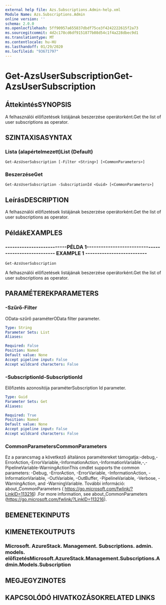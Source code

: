 ```yaml
---
external help file: Azs.Subscriptions.Admin-help.xml
Module Name: Azs.Subscriptions.Admin
online version: ''
schema: 2.0.0
ms.openlocfilehash: 5ff90957a655837dbdf75ce3f4242222615f2a73
ms.sourcegitcommit: 4d2c178cd6df9151877b08d54c1f4a228dbec9d1
ms.translationtype: MT
ms.contentlocale: hu-HU
ms.lasthandoff: 01/29/2020
ms.locfileid: "93671797"
---
```

# <span data-ttu-id="772d1-101">Get-AzsUserSubscription</span><span class="sxs-lookup"><span data-stu-id="772d1-101">Get-AzsUserSubscription</span></span>

## <span data-ttu-id="772d1-102">Áttekintés</span><span class="sxs-lookup"><span data-stu-id="772d1-102">SYNOPSIS</span></span>
<span data-ttu-id="772d1-103">A felhasználói előfizetések listájának beszerzése operátorként.</span><span class="sxs-lookup"><span data-stu-id="772d1-103">Get the list of user subscriptions as operator.</span></span>

## <span data-ttu-id="772d1-104">SZINTAXISA</span><span class="sxs-lookup"><span data-stu-id="772d1-104">SYNTAX</span></span>

### <span data-ttu-id="772d1-105">Lista (alapértelmezett)</span><span class="sxs-lookup"><span data-stu-id="772d1-105">List (Default)</span></span>
```
Get-AzsUserSubscription [-Filter <String>] [<CommonParameters>]
```

### <span data-ttu-id="772d1-106">Beszerzése</span><span class="sxs-lookup"><span data-stu-id="772d1-106">Get</span></span>
```
Get-AzsUserSubscription -SubscriptionId <Guid> [<CommonParameters>]
```

## <span data-ttu-id="772d1-107">Leírás</span><span class="sxs-lookup"><span data-stu-id="772d1-107">DESCRIPTION</span></span>
<span data-ttu-id="772d1-108">A felhasználói előfizetések listájának beszerzése operátorként.</span><span class="sxs-lookup"><span data-stu-id="772d1-108">Get the list of user subscriptions as operator.</span></span>

## <span data-ttu-id="772d1-109">Példák</span><span class="sxs-lookup"><span data-stu-id="772d1-109">EXAMPLES</span></span>

### <span data-ttu-id="772d1-110">--------------------------PÉLDA 1--------------------------</span><span class="sxs-lookup"><span data-stu-id="772d1-110">-------------------------- EXAMPLE 1 --------------------------</span></span>
```
Get-AzsUserSubscription
```

<span data-ttu-id="772d1-111">A felhasználói előfizetések listájának beszerzése operátorként.</span><span class="sxs-lookup"><span data-stu-id="772d1-111">Get the list of user subscriptions as operator.</span></span>

## <span data-ttu-id="772d1-112">PARAMÉTEREK</span><span class="sxs-lookup"><span data-stu-id="772d1-112">PARAMETERS</span></span>

### <span data-ttu-id="772d1-113">-Szűrő</span><span class="sxs-lookup"><span data-stu-id="772d1-113">-Filter</span></span>
<span data-ttu-id="772d1-114">OData-szűrő paraméter</span><span class="sxs-lookup"><span data-stu-id="772d1-114">OData filter parameter.</span></span>

```yaml
Type: String
Parameter Sets: List
Aliases:

Required: False
Position: Named
Default value: None
Accept pipeline input: False
Accept wildcard characters: False
```

### <span data-ttu-id="772d1-115">-SubscriptionId</span><span class="sxs-lookup"><span data-stu-id="772d1-115">-SubscriptionId</span></span>
<span data-ttu-id="772d1-116">Előfizetés azonosítója paraméter</span><span class="sxs-lookup"><span data-stu-id="772d1-116">Subscription Id parameter.</span></span>

```yaml
Type: Guid
Parameter Sets: Get
Aliases:

Required: True
Position: Named
Default value: None
Accept pipeline input: False
Accept wildcard characters: False
```

### <span data-ttu-id="772d1-117">CommonParameters</span><span class="sxs-lookup"><span data-stu-id="772d1-117">CommonParameters</span></span>
<span data-ttu-id="772d1-118">Ez a parancsmag a következő általános paramétereket támogatja:-debug,-ErrorAction,-ErrorVariable,-InformationAction,-InformationVariable,-,-PipelineVariable-WarningAction</span><span class="sxs-lookup"><span data-stu-id="772d1-118">This cmdlet supports the common parameters: -Debug, -ErrorAction, -ErrorVariable, -InformationAction, -InformationVariable, -OutVariable, -OutBuffer, -PipelineVariable, -Verbose, -WarningAction, and -WarningVariable.</span></span> <span data-ttu-id="772d1-119">További információ: about_CommonParameters ( https://go.microsoft.com/fwlink/?LinkID=113216) .</span><span class="sxs-lookup"><span data-stu-id="772d1-119">For more information, see about_CommonParameters (https://go.microsoft.com/fwlink/?LinkID=113216).</span></span>

## <span data-ttu-id="772d1-120">BEMENETEK</span><span class="sxs-lookup"><span data-stu-id="772d1-120">INPUTS</span></span>

## <span data-ttu-id="772d1-121">KIMENETEK</span><span class="sxs-lookup"><span data-stu-id="772d1-121">OUTPUTS</span></span>

### <span data-ttu-id="772d1-122">Microsoft. AzureStack. Management. Subscriptions. admin. models. előfizetés</span><span class="sxs-lookup"><span data-stu-id="772d1-122">Microsoft.AzureStack.Management.Subscriptions.Admin.Models.Subscription</span></span>

## <span data-ttu-id="772d1-123">MEGJEGYZI</span><span class="sxs-lookup"><span data-stu-id="772d1-123">NOTES</span></span>

## <span data-ttu-id="772d1-124">KAPCSOLÓDÓ HIVATKOZÁSOK</span><span class="sxs-lookup"><span data-stu-id="772d1-124">RELATED LINKS</span></span>

